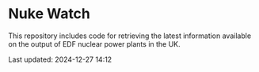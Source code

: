 # Nuke Watch

This repository includes code for retrieving the latest information available on the output of EDF nuclear power plants in the UK.

Last updated: 2024-12-27 14:12
